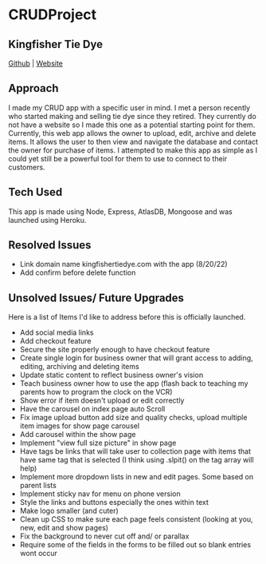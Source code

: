 # CRUDProject
## Kingfisher Tie Dye
[Github](https://github.com/IntuitiveHarmony/CRUDProject)  |  [Website](https://enigmatic-peak-99507.herokuapp.com/archives)

## Approach
I made my CRUD app with a specific user in mind.  I met a person recently who started making and selling tie dye since they retired.  They currently do not have a website so I made this one as a potential starting point for them.  Currently, this web app allows the owner to upload, edit, archive and delete items.  It allows the user to then view and navigate the database and contact the owner for purchase of items. I attempted to make this app as simple as I could yet still be a powerful tool for them to use to connect to their customers.

## Tech Used
This app is made using Node, Express, AtlasDB, Mongoose and was launched using Heroku.

## Resolved Issues
- Link domain name kingfishertiedye.com with the app (8/20/22)
- Add confirm before delete function

## Unsolved Issues/ Future Upgrades
Here is a list of Items I'd like to address before this is officially launched.
- Add social media links
- Add checkout feature
- Secure the site properly enough to have checkout feature
- Create single login for business owner that will grant access to adding, editing, archiving and deleting items
- Update static content to reflect business owner's vision
- Teach business owner how to use the app (flash back to teaching my parents how to program the clock on the VCR)
- Show error if item doesn't upload or edit correctly
- Have the carousel on index page auto Scroll
- Fix image upload button add size and quality checks, upload multiple item images for show page carousel
- Add carousel within the show page
- Implement "view full size picture" in show page
- Have tags be links that will take user to collection page with items that have same tag that is selected  (I think using .slpit() on the tag array will help)
- Implement more dropdown lists in new and edit pages. Some based on parent lists
- Implement sticky nav for menu on phone version
- Style the links and buttons especially the ones within text
- Make logo smaller (and cuter)
- Clean up CSS to make sure each page feels consistent (looking at you, new, edit and show pages)
- Fix the background to never cut off and/ or parallax
- Require some of the fields in the forms to be filled out so blank entries wont occur
